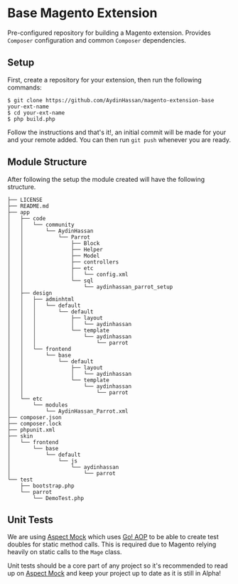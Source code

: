 # Base Magento Extension

Pre-configured repository for building a Magento extension. Provides `Composer` configuration and common
`Composer` dependencies. 

## Setup

First, create a repository for your extension, then run the following commands:

    $ git clone https://github.com/AydinHassan/magento-extension-base your-ext-name
    $ cd your-ext-name
    $ php build.php
    
Follow the instructions and that's it!, an initial commit will be made for your and your remote added. You can then
run `git push` whenever you are ready.

## Module Structure
After following the setup the module created will have the following structure.
```
├── LICENSE
├── README.md
├── app
│   ├── code
│   │   └── community
│   │       └── AydinHassan
│   │           └── Parrot
│   │               ├── Block
│   │               ├── Helper
│   │               ├── Model
│   │               ├── controllers
│   │               ├── etc
│   │               │   └── config.xml
│   │               └── sql
│   │                   └── aydinhassan_parrot_setup
│   ├── design
│   │   ├── adminhtml
│   │   │   └── default
│   │   │       └── default
│   │   │           ├── layout
│   │   │           │   └── aydinhassan
│   │   │           └── template
│   │   │               └── aydinhassan
│   │   │                   └── parrot
│   │   └── frontend
│   │       └── base
│   │           └── default
│   │               ├── layout
│   │               │   └── aydinhassan
│   │               └── template
│   │                   └── aydinhassan
│   │                       └── parrot
│   └── etc
│       └── modules
│           └── AydinHassan_Parrot.xml
├── composer.json
├── composer.lock
├── phpunit.xml
├── skin
│   └── frontend
│       └── base
│           └── default
│               └── js
│                   └── aydinhassan
│                       └── parrot
└── test
    ├── bootstrap.php
    └── parrot
        └── DemoTest.php
```

## Unit Tests

We are using [Aspect Mock](https://github.com/Codeception/AspectMock) which uses [Go! AOP](https://github.com/lisachenko/go-aop-php) 
to be able to create test doubles for static method calls. This is required due to Magento relying heavily on static 
calls to the `Mage` class. 

Unit tests should be a core part of any project so it's recommended to read up on [Aspect Mock](https://github.com/Codeception/AspectMock) 
and keep your project up to date as it is still in Alpha!
